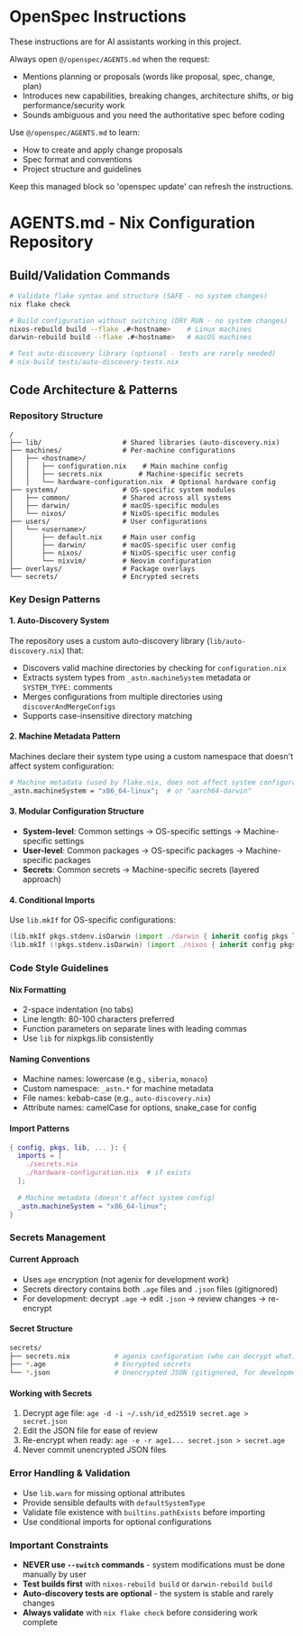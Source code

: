 <!-- OPENSPEC:START -->
# OpenSpec Instructions

These instructions are for AI assistants working in this project.

Always open `@/openspec/AGENTS.md` when the request:
- Mentions planning or proposals (words like proposal, spec, change, plan)
- Introduces new capabilities, breaking changes, architecture shifts, or big performance/security work
- Sounds ambiguous and you need the authoritative spec before coding

Use `@/openspec/AGENTS.md` to learn:
- How to create and apply change proposals
- Spec format and conventions
- Project structure and guidelines

Keep this managed block so 'openspec update' can refresh the instructions.

<!-- OPENSPEC:END -->

# AGENTS.md - Nix Configuration Repository

## Build/Validation Commands

```bash
# Validate flake syntax and structure (SAFE - no system changes)
nix flake check

# Build configuration without switching (DRY RUN - no system changes)
nixos-rebuild build --flake .#<hostname>    # Linux machines
darwin-rebuild build --flake .#<hostname>   # macOS machines

# Test auto-discovery library (optional - tests are rarely needed)
# nix-build tests/auto-discovery-tests.nix
```

## Code Architecture & Patterns

### Repository Structure
```
/
├── lib/                    # Shared libraries (auto-discovery.nix)
├── machines/               # Per-machine configurations
│   ├── <hostname>/
│   │   ├── configuration.nix    # Main machine config
│   │   ├── secrets.nix         # Machine-specific secrets
│   │   └── hardware-configuration.nix  # Optional hardware config
├── systems/                # OS-specific system modules
│   ├── common/             # Shared across all systems
│   ├── darwin/             # macOS-specific modules
│   └── nixos/              # NixOS-specific modules
├── users/                  # User configurations
│   └── <username>/
│       ├── default.nix     # Main user config
│       ├── darwin/         # macOS-specific user config
│       ├── nixos/          # NixOS-specific user config
│       └── nixvim/         # Neovim configuration
├── overlays/               # Package overlays
└── secrets/                # Encrypted secrets
```

### Key Design Patterns

#### 1. Auto-Discovery System
The repository uses a custom auto-discovery library (`lib/auto-discovery.nix`) that:
- Discovers valid machine directories by checking for `configuration.nix`
- Extracts system types from `_astn.machineSystem` metadata or `SYSTEM_TYPE:` comments
- Merges configurations from multiple directories using `discoverAndMergeConfigs`
- Supports case-insensitive directory matching

#### 2. Machine Metadata Pattern
Machines declare their system type using a custom namespace that doesn't affect system configuration:
```nix
# Machine metadata (used by flake.nix, does not affect system configuration)
_astn.machineSystem = "x86_64-linux";  # or "aarch64-darwin"
```

#### 3. Modular Configuration Structure
- **System-level**: Common settings → OS-specific settings → Machine-specific settings
- **User-level**: Common packages → OS-specific packages → Machine-specific packages
- **Secrets**: Common secrets → Machine-specific secrets (layered approach)

#### 4. Conditional Imports
Use `lib.mkIf` for OS-specific configurations:
```nix
(lib.mkIf pkgs.stdenv.isDarwin (import ./darwin { inherit config pkgs lib; }))
(lib.mkIf (!pkgs.stdenv.isDarwin) (import ./nixos { inherit config pkgs lib; }))
```

### Code Style Guidelines

#### Nix Formatting
- 2-space indentation (no tabs)
- Line length: 80-100 characters preferred
- Function parameters on separate lines with leading commas
- Use `lib` for nixpkgs.lib consistently

#### Naming Conventions
- Machine names: lowercase (e.g., `siberia`, `monaco`)
- Custom namespace: `_astn.*` for machine metadata
- File names: kebab-case (e.g., `auto-discovery.nix`)
- Attribute names: camelCase for options, snake_case for config

#### Import Patterns
```nix
{ config, pkgs, lib, ... }: {
  imports = [
    ./secrets.nix
    ./hardware-configuration.nix  # if exists
  ];
  
  # Machine metadata (doesn't affect system config)
  _astn.machineSystem = "x86_64-linux";
}
```

### Secrets Management

#### Current Approach
- Uses `age` encryption (not agenix for development work)
- Secrets directory contains both `.age` files and `.json` files (gitignored)
- For development: decrypt `.age` → edit `.json` → review changes → re-encrypt

#### Secret Structure
```bash
secrets/
├── secrets.nix           # agenix configuration (who can decrypt what)
├── *.age                 # Encrypted secrets
└── *.json                # Unencrypted JSON (gitignored, for development)
```

#### Working with Secrets
1. Decrypt age file: `age -d -i ~/.ssh/id_ed25519 secret.age > secret.json`
2. Edit the JSON file for ease of review
3. Re-encrypt when ready: `age -e -r age1... secret.json > secret.age`
4. Never commit unencrypted JSON files

### Error Handling & Validation
- Use `lib.warn` for missing optional attributes
- Provide sensible defaults with `defaultSystemType`
- Validate file existence with `builtins.pathExists` before importing
- Use conditional imports for optional configurations

### Important Constraints
- **NEVER use `--switch` commands** - system modifications must be done manually by user
- **Test builds first** with `nixos-rebuild build` or `darwin-rebuild build`
- **Auto-discovery tests are optional** - the system is stable and rarely changes
- **Always validate** with `nix flake check` before considering work complete